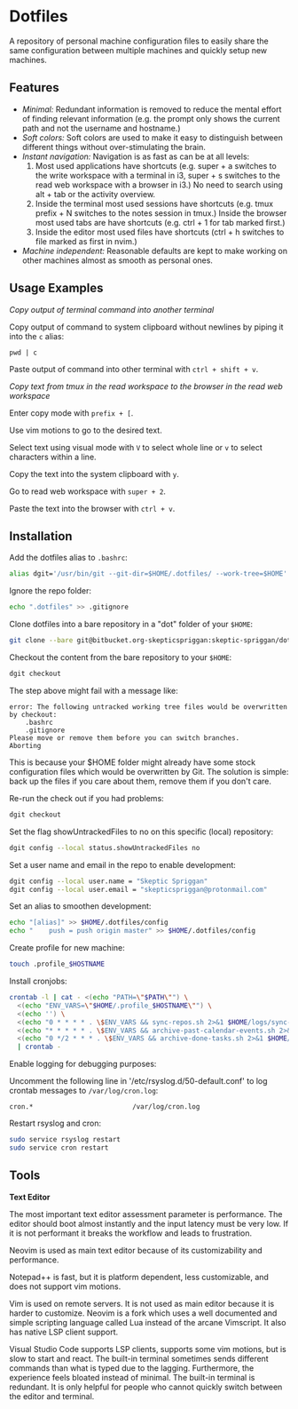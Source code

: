 # Dotfiles

A repository of personal machine configuration files to easily share the same configuration between multiple machines and quickly setup new machines.

## Features

- _Minimal:_ Redundant information is removed to reduce the mental effort of finding relevant information (e.g. the prompt only shows the current path and not the username and hostname.)
- _Soft colors:_ Soft colors are used to make it easy to distinguish between different things without over-stimulating the brain.
- _Instant navigation:_ Navigation is as fast as can be at all levels:
    1. Most used applications have shortcuts (e.g. super + a switches to the write workspace with a terminal in i3, super + s switches to the read web workspace with a browser in i3.) No need to search using alt + tab or the activity overview.
    2. Inside the terminal most used sessions have shortcuts (e.g. tmux prefix + N switches to the notes session in tmux.) Inside the browser most used tabs are have shortcuts (e.g. ctrl + 1 for tab marked first.)
    3. Inside the editor most used files have shortcuts (ctrl + h switches to file marked as first in nvim.)
- _Machine independent:_ Reasonable defaults are kept to make working on other machines almost as smooth as personal ones.

## Usage Examples

_Copy output of terminal command into another terminal_

Copy output of command to system clipboard without newlines by piping it into the `c` alias:

```
pwd | c
```

Paste output of command into other terminal with `ctrl + shift + v`.

_Copy text from tmux in the read workspace to the browser in the read web workspace_

Enter copy mode with `prefix + [`.

Use vim motions to go to the desired text.

Select text using visual mode with `V` to select whole line or `v` to select characters within a line.

Copy the text into the system clipboard with `y`.

Go to read web workspace with `super + 2`.

Paste the text into the browser with `ctrl + v`.

## Installation

Add the dotfiles alias to `.bashrc`:

```bash
alias dgit='/usr/bin/git --git-dir=$HOME/.dotfiles/ --work-tree=$HOME'
```

Ignore the repo folder:

```bash
echo ".dotfiles" >> .gitignore
```

Clone dotfiles into a bare repository in a "dot" folder of your `$HOME`:

```bash
git clone --bare git@bitbucket.org-skepticspriggan:skeptic-spriggan/dotfiles.git $HOME/.dotfiles
```

Checkout the content from the bare repository to your `$HOME`:

```bash
dgit checkout
```

The step above might fail with a message like:

```
error: The following untracked working tree files would be overwritten by checkout:
    .bashrc
    .gitignore
Please move or remove them before you can switch branches.
Aborting
```

This is because your \$HOME folder might already have some stock configuration files which would be overwritten by Git. The solution is simple: back up the files if you care about them, remove them if you don't care.

Re-run the check out if you had problems:

```bash
dgit checkout
```

Set the flag showUntrackedFiles to no on this specific (local) repository:

```bash
dgit config --local status.showUntrackedFiles no
```

Set a user name and email in the repo to enable development:

```bash
dgit config --local user.name = "Skeptic Spriggan"
dgit config --local user.email = "skepticspriggan@protonmail.com"
```

Set an alias to smoothen development:

```bash
echo "[alias]" >> $HOME/.dotfiles/config
echo "    push = push origin master" >> $HOME/.dotfiles/config
```

Create profile for new machine:

```bash
touch .profile_$HOSTNAME
```

Install cronjobs:

```bash
crontab -l | cat - <(echo "PATH=\"$PATH\"") \
  <(echo "ENV_VARS=\"$HOME/.profile_$HOSTNAME\"") \
  <(echo '') \
  <(echo "0 * * * * . \$ENV_VARS && sync-repos.sh 2>&1 $HOME/logs/sync-repos.log") \
  <(echo "* * * * * . \$ENV_VARS && archive-past-calendar-events.sh 2>&1 $HOME/logs/archive-past-calendar-events.log") \
  <(echo "0 */2 * * * . \$ENV_VARS && archive-done-tasks.sh 2>&1 $HOME/logs/archive-done-tasks.log") \
  | crontab -
```

Enable logging for debugging purposes:

Uncomment the following line in '/etc/rsyslog.d/50-default.conf' to log crontab messages to `/var/log/cron.log`:

```
cron.*                         /var/log/cron.log
```

Restart rsyslog and cron:

```bash
sudo service rsyslog restart
sudo service cron restart
```

## Tools

**Text Editor**

The most important text editor assessment parameter is performance. The editor should boot almost instantly and the input latency must be very low. If it is not performant it breaks the workflow and leads to frustration.

Neovim is used as main text editor because of its customizability and performance.

Notepad++ is fast, but it is platform dependent, less customizable, and does not support vim motions.

Vim is used on remote servers. It is not used as main editor because it is harder to customize. Neovim is a fork which uses a well documented and simple scripting language called Lua instead of the arcane Vimscript. It also has native LSP client support.

Visual Studio Code supports LSP clients, supports some vim motions, but is slow to start and react. The built-in terminal sometimes sends different commands than what is typed due to the lagging. Furthermore, the experience feels bloated instead of minimal. The built-in terminal is redundant. It is only helpful for people who cannot quickly switch between the editor and terminal.

